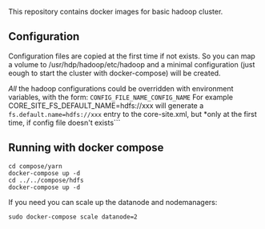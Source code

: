 

This repository contains docker images for basic hadoop cluster.

## Configuration

Configuration files are copied at the first time if not exists. So you can map a volume to /usr/hdp/hadoop/etc/hadoop and a minimal configuration (just eough to start the cluster with docker-compose) will be created. 

*All* the hadoop configurations could be overridden with environment variables, with the form: ```CONFIG_FILE_NAME_CONFIG_NAME``` For example CORE_SITE_FS_DEFAULT_NAME=hdfs://xxx will generate a ```fs.default.name=hdfs://xxx``` entry to the core-site.xml, but *only at the first time, if config file doesn't exists```

## Running with docker compose

```
cd compose/yarn
docker-compose up -d
cd ../../compose/hdfs
docker-compose up -d

```

If you need you can scale up the datanode and nodemanagers:

```
sudo docker-compose scale datanode=2
```

